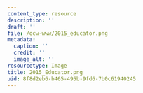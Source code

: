 ```yaml
---
content_type: resource
description: ''
draft: ''
file: /ocw-www/2015_educator.png
metadata:
  caption: ''
  credit: ''
  image_alt: ''
resourcetype: Image
title: 2015_Educator.png
uid: 8f8d2eb6-b465-495b-9fd6-7b0c61940245
---
```

